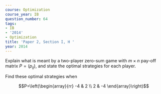 ```yaml
---
course: Optimization
course_year: IB
question_number: 64
tags:
- IB
- '2014'
- Optimization
title: 'Paper 2, Section I, H '
year: 2014
---
```




Explain what is meant by a two-player zero-sum game with $m \times n$ pay-off matrix $P=\left(p_{i j}\right)$, and state the optimal strategies for each player.

Find these optimal strategies when

$$P=\left(\begin{array}{rr}
-4 & 2 \\
2 & -4
\end{array}\right)$$
